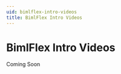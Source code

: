 ```yaml
---
uid: bimlflex-intro-videos
title: BimlFlex Intro Videos
---
```

# BimlFlex Intro Videos

Coming Soon